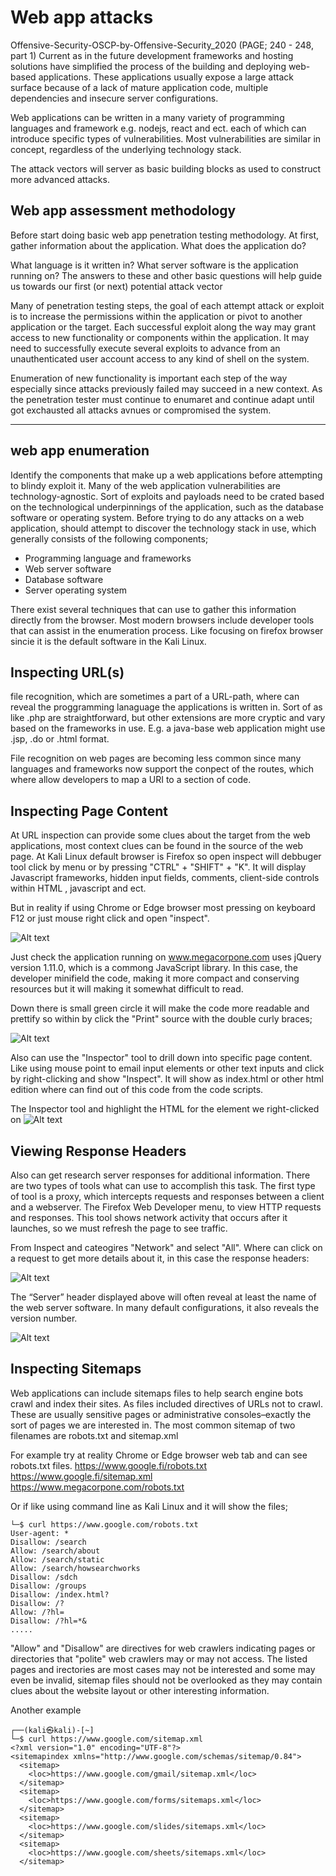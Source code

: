 # Web app attacks
Offensive-Security-OSCP-by-Offensive-Security_2020 (PAGE; 240 - 248, part 1)
Current as in the future development frameworks and hosting solutions have simplified the process of the building and deploying web-based applications. These applications usually expose a large attack surface because of a lack of mature application code, multiple dependencies and insecure server configurations.

Web applications can be written in a many variety of programming languages and framework e.g. nodejs, react and ect. each of which can introduce specific types of vulnerabilities. Most vulnerabilities are similar in concept, regardless of the underlying technology stack.

The attack vectors will server as basic building blocks as used to construct more advanced attacks.


## Web app assessment methodology
Before start doing basic web app penetration testing methodology. At first, gather information about the application. What does the application do? 

What language is it written in? What server software is the application running on? The answers to  these and other basic questions will help guide us towards our first (or next) potential attack vector

Many of penetration testing steps, the goal of each attempt attack or exploit is to increase the permissions within the application or pivot to another application or the target.  Each successful exploit along the way may grant access to new functionality or components within the application. It may need to successfully execute several exploits to advance from an unauthenticated user account access to any kind of shell on the system.

Enumeration of new functionality is important each step of the way especially since attacks previously failed may succeed in a new context. As the penetration tester must continue to enumaret and continue adapt until got exchausted all attacks avnues or compromised the system.

<hr> 

## web app enumeration

Identify the components that make up a web applications before attempting to blindy exploit it.  Many of the web application vulnerabilities are technology-agnostic. Sort of exploits and payloads need to be crated based on the technological underpinnings of the application, such as the database software or operating system. Before trying to do any attacks on a web application, should  attempt to discover the technology stack in use, which generally consists of the following components;
- Programming language and frameworks
- Web server software
- Database software
- Server operating system

There exist several techniques that can use to gather this information directly from the browser. Most modern browsers include developer tools that can assist in the enumeration process. Like focusing on firefox browser sincie it is the default software in the Kali Linux.

## Inspecting URL(s)

file recognition, which are sometimes a part of a URL-path, where can reveal the proggramming lanaguage the applications is written in. Sort of as like .php are straightforward, but other extensions are more cryptic and vary based on the frameworks in use. E.g. a java-base web application might use .jsp, .do or .html format.

File recognition on web pages are becoming less common since many languages and frameworks now support the conpect of the routes, which where allow developers to map a URI to a section of code.

## Inspecting Page Content


At URL inspection can provide some clues about the target from the web applications, most context clues can be found in the source of the web page. At Kali Linux default browser is Firefox so open inspect will debbuger tool click by menu or by pressing "CTRL" + "SHIFT" + "K". It will display Javascript frameworks, hidden input fields, comments, client-side controls within HTML , javascript and ect. 

But in reality if using Chrome or Edge browser most pressing on keyboard F12 or just mouse right click and open "inspect".

![Alt text](webApp-attackTeory1/webapp_att1.png)

Just check the application running on www.megacorpone.com uses jQuery version 1.11.0, which is a commong JavaScript library. In this case, the developer minifield the code, making it more compact and conserving resources but it will making it somewhat difficult to read. 

Down there is small green circle it will make the code more readable and prettify so within by click the "Print" source with the double curly braces;

![Alt text](webApp-attackTeory1/webapp_att2.png)

Also can use the "Inspector" tool to drill down into specific page content. Like using mouse point to email input elements or other text inputs and click by right-clicking and show "Inspect". It will show as index.html or other html edition where can find out of this code from the code scripts.

 The Inspector tool and highlight the HTML for the element we right-clicked on
![Alt text](webApp-attackTeory1/webapp_att3.png)

## Viewing Response Headers

Also can get research server responses for additional information. There are two types of tools what can use to accomplish this task. The first type of tool is a proxy, which intercepts requests and responses between a client and a webserver. The Firefox Web Developer menu, to view HTTP requests and responses. This tool shows network activity that occurs after it launches, so we must refresh the page to see traffic.

From Inspect and cateogires "Network" and select "All". Where can click on a request to get more details about it, in this case the response headers:

![Alt text](webApp-attackTeory1/webapp_att4.png)

The “Server” header displayed above will often reveal at least the name of the web server software. In many default configurations, it also reveals the version number.

![Alt text](webApp-attackTeory1/webapp_att5.png)

## Inspecting Sitemaps
Web applications can include sitemaps files to help search engine bots crawl and index their sites. As files included directives of URLs not to crawl. These are usually sensitive pages or 
administrative consoles–exactly the sort of pages we are interested in. The most common sitemap of two filenames are robots.txt and sitemap.xml

For example try at reality Chrome or Edge browser web tab and can see robots.txt files.
https://www.google.fi/robots.txt
https://www.google.fi/sitemap.xml
https://www.megacorpone.com/robots.txt

Or if like using command line as Kali Linux and it will show the files;
```
└─$ curl https://www.google.com/robots.txt
User-agent: *
Disallow: /search
Allow: /search/about
Allow: /search/static
Allow: /search/howsearchworks
Disallow: /sdch
Disallow: /groups
Disallow: /index.html?
Disallow: /?
Allow: /?hl=
Disallow: /?hl=*&
.....
```

"Allow" and "Disallow" are directives for web crawlers indicating pages or directories that "polite" web crawlers may or may not access. The listed pages and irectories are most cases may not be interested and some may even be invalid, sitemap files should not be overlooked as they may contain clues about the website layout or other interesting information.

Another example
```
┌──(kali㉿kali)-[~]
└─$ curl https://www.google.com/sitemap.xml
<?xml version="1.0" encoding="UTF-8"?>
<sitemapindex xmlns="http://www.google.com/schemas/sitemap/0.84">
  <sitemap>
    <loc>https://www.google.com/gmail/sitemap.xml</loc>
  </sitemap>
  <sitemap>
    <loc>https://www.google.com/forms/sitemaps.xml</loc>
  </sitemap>
  <sitemap>
    <loc>https://www.google.com/slides/sitemaps.xml</loc>
  </sitemap>
  <sitemap>
    <loc>https://www.google.com/sheets/sitemaps.xml</loc>
  </sitemap>
```

